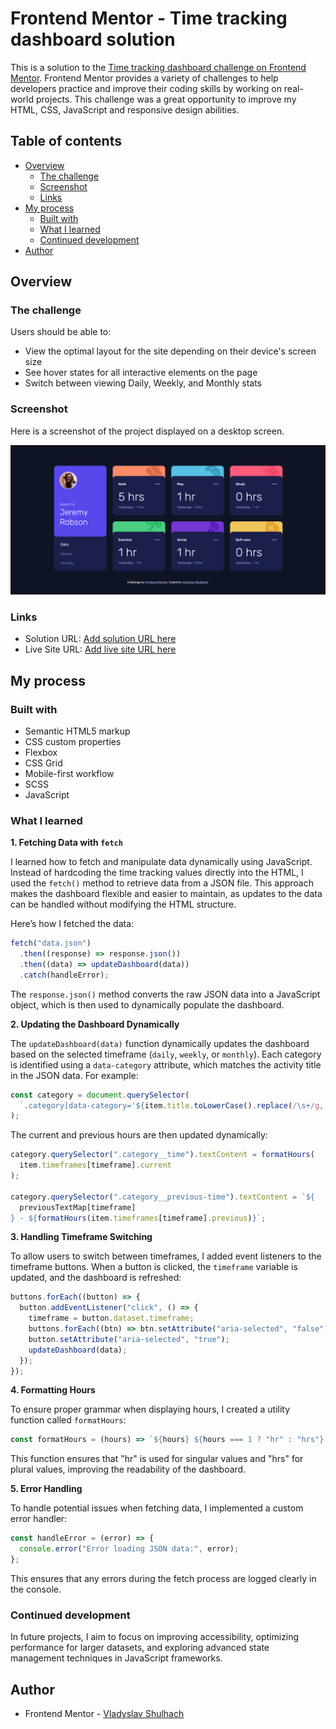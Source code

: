 # Frontend Mentor - Time tracking dashboard solution

This is a solution to the [Time tracking dashboard challenge on Frontend Mentor](https://www.frontendmentor.io/challenges/time-tracking-dashboard-UIQ7167Jw). Frontend Mentor provides a variety of challenges to help developers practice and improve their coding skills by working on real-world projects. This challenge was a great opportunity to improve my HTML, CSS, JavaScript and responsive design abilities.

## Table of contents

- [Overview](#overview)
  - [The challenge](#the-challenge)
  - [Screenshot](#screenshot)
  - [Links](#links)
- [My process](#my-process)
  - [Built with](#built-with)
  - [What I learned](#what-i-learned)
  - [Continued development](#continued-development)
- [Author](#author)

## Overview

### The challenge

Users should be able to:

- View the optimal layout for the site depending on their device's screen size
- See hover states for all interactive elements on the page
- Switch between viewing Daily, Weekly, and Monthly stats

### Screenshot

Here is a screenshot of the project displayed on a desktop screen.

![](./preview.png)

### Links

- Solution URL: [Add solution URL here](https://your-solution-url.com)
- Live Site URL: [Add live site URL here](https://your-live-site-url.com)

## My process

### Built with

- Semantic HTML5 markup
- CSS custom properties
- Flexbox
- CSS Grid
- Mobile-first workflow
- SCSS
- JavaScript

### What I learned

**1. Fetching Data with `fetch`**

I learned how to fetch and manipulate data dynamically using JavaScript. Instead of hardcoding the time tracking values directly into the HTML, I used the `fetch()` method to retrieve data from a JSON file. This approach makes the dashboard flexible and easier to maintain, as updates to the data can be handled without modifying the HTML structure.

Here’s how I fetched the data:

```js
fetch("data.json")
  .then((response) => response.json())
  .then((data) => updateDashboard(data))
  .catch(handleError);
```

The `response.json()` method converts the raw JSON data into a JavaScript object, which is then used to dynamically populate the dashboard.

**2. Updating the Dashboard Dynamically**

The `updateDashboard(data)` function dynamically updates the dashboard based on the selected timeframe (`daily`, `weekly`, or `monthly`). Each category is identified using a `data-category` attribute, which matches the activity title in the JSON data. For example:

```js
const category = document.querySelector(
  `.category[data-category='${item.title.toLowerCase().replace(/\s+/g, "-")}']`
);
```

The current and previous hours are then updated dynamically:

```js
category.querySelector(".category__time").textContent = formatHours(
  item.timeframes[timeframe].current
);

category.querySelector(".category__previous-time").textContent = `${
  previousTextMap[timeframe]
} - ${formatHours(item.timeframes[timeframe].previous)}`;
```

**3. Handling Timeframe Switching**

To allow users to switch between timeframes, I added event listeners to the timeframe buttons. When a button is clicked, the `timeframe` variable is updated, and the dashboard is refreshed:

```js
buttons.forEach((button) => {
  button.addEventListener("click", () => {
    timeframe = button.dataset.timeframe;
    buttons.forEach((btn) => btn.setAttribute("aria-selected", "false"));
    button.setAttribute("aria-selected", "true");
    updateDashboard(data);
  });
});
```

**4. Formatting Hours**

To ensure proper grammar when displaying hours, I created a utility function called `formatHours`:

```js
const formatHours = (hours) => `${hours} ${hours === 1 ? "hr" : "hrs"}`;
```

This function ensures that "hr" is used for singular values and "hrs" for plural values, improving the readability of the dashboard.

**5. Error Handling**

To handle potential issues when fetching data, I implemented a custom error handler:

```js
const handleError = (error) => {
  console.error("Error loading JSON data:", error);
};
```

This ensures that any errors during the fetch process are logged clearly in the console.

### Continued development

In future projects, I aim to focus on improving accessibility, optimizing performance for larger datasets, and exploring advanced state management techniques in JavaScript frameworks.

## Author

- Frontend Mentor - [Vladyslav Shulhach](https://www.frontendmentor.io/profile/vladyslav-shulhach)
